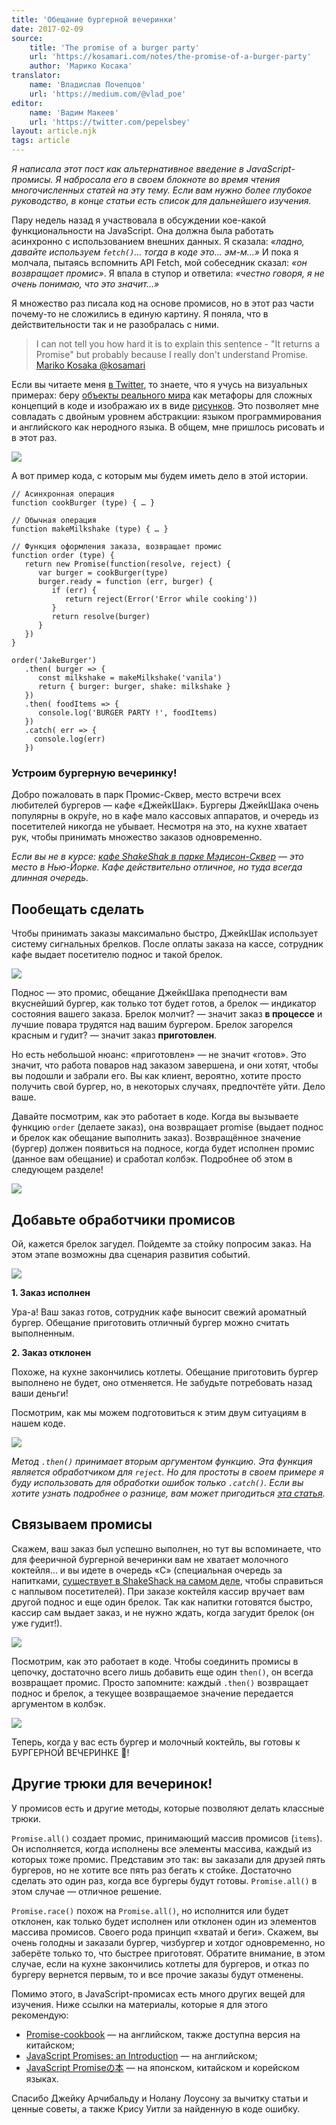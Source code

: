 ```yaml
---
title: 'Обещание бургерной вечеринки'
date: 2017-02-09
source:
    title: 'The promise of a burger party'
    url: 'https://kosamari.com/notes/the-promise-of-a-burger-party'
    author: 'Марико Косака'
translator:
    name: 'Владислав Почепцов'
    url: 'https://medium.com/@vlad_poe'
editor:
    name: 'Вадим Макеев'
    url: 'https://twitter.com/pepelsbey'
layout: article.njk
tags: article
---
```


_Я написала этот пост как альтернативное введение в JavaScript-промисы. Я набросала его в своем блокноте во время чтения многочисленных статей на эту тему. Если вам нужно более глубокое руководство, в конце статьи есть список для дальнейшего изучения._

Пару недель назад я участвовала в обсуждении кое-какой функциональности на JavaScript. Она должна была работать асинхронно с использованием внешних данных. Я сказала: _«ладно, давайте используем `fetch()`… тогда в коде это… эм-м…»_ И пока я молчала, пытаясь вспомнить API Fetch, мой собеседник сказал: _«он возвращает промис»_. Я впала в ступор и ответила: _«честно говоря, я не очень понимаю, что это значит…»_

Я множество раз писала код на основе промисов, но в этот раз части почему-то не сложились в единую картину. Я поняла, что в действительности так и не разобралась с ними.

> I can not tell you how hard it is to explain this sentence - "It returns a Promise"
> but probably because I really don't understand Promise.
> [Mariko Kosaka @kosamari](https://twitter.com/kosamari/status/819972802220589056)

Если вы читаете меня [в Twitter](https://twitter.com/kosamari), то знаете, что я учусь на визуальных примерах: беру [объекты реального мира](https://twitter.com/kosamari/status/807303762188574720) как метафоры для сложных концепций в коде и изображаю их в виде [рисунков](https://twitter.com/kosamari/status/806941856777011200). Это позволяет мне совладать с двойным уровнем абстракции: языком программирования и английского как неродного языка. В общем, мне пришлось рисовать и в этот раз.

![](images/1.png)

А вот пример кода, с которым мы будем иметь дело в этой истории.

    // Асинхронная операция
    function cookBurger (type) { … }

    // Обычная операция
    function makeMilkshake (type) { … }

    // Функция оформления заказа, возвращает промис
    function order (type) {
       return new Promise(function(resolve, reject) {
          var burger = cookBurger(type)
          burger.ready = function (err, burger) {
             if (err) {
                return reject(Error('Error while cooking'))
             }
             return resolve(burger)
          }
       })
    }

    order('JakeBurger')
       .then( burger => {
          const milkshake = makeMilkshake('vanila')
          return { burger: burger, shake: milkshake }
       })
       .then( foodItems => {
          console.log('BURGER PARTY !', foodItems)
       })
       .catch( err => {
         console.log(err)
       })

### Устроим бургерную вечеринку!

Добро пожаловать в парк Промис-Сквер, место встречи всех любителей бургеров — кафе «ДжейкШак». Бургеры ДжейкШака очень популярны в окру́ге, но в кафе мало кассовых аппаратов, и очередь из посетителей никогда не убывает. Несмотря на это, на кухне хватает рук, чтобы принимать множество заказов одновременно.

_Если вы не в курсе: [кафе ShakeShak в парке Мэдисон-Сквер](http://www.foodsmackdown.com/2011/08/shake-shack-new-york-madison-square-park/) — это место в Нью-Йорке. Кафе действительно отличное, но туда всегда длинная очередь._

## Пообещать сделать

Чтобы принимать заказы максимально быстро, ДжейкШак использует систему сигнальных брелков. После оплаты заказа на кассе, сотрудник кафе выдает посетителю поднос и такой брелок.

![](images/2.png)

Поднос — это промис, обещание ДжейкШака преподнести вам вкуснейший бургер, как только тот будет готов, а брелок — индикатор состояния вашего заказа. Брелок молчит? — значит заказ **в процессе** и лучшие повара трудятся над вашим бургером. Брелок загорелся красным и гудит? — значит заказ **приготовлен**.

Но есть небольшой нюанс: «приготовлен» — не значит «готов». Это значит, что работа поваров над заказом завершена, и они хотят, чтобы вы подошли и забрали его. Вы как клиент, вероятно, хотите просто получить свой бургер, но, в некоторых случаях, предпочтёте уйти. Дело ваше.

Давайте посмотрим, как это работает в коде. Когда вы вызываете функцию `order` (делаете заказ), она возвращает promise (выдает поднос и брелок как обещание выполнить заказ). Возвращённое значение (бургер) должен появиться на подносе, когда будет исполнен промис (данное вам обещание) и сработал колбэк. Подробнее об этом в следующем разделе!

![](images/3.png)

## Добавьте обработчики промисов

Ой, кажется брелок загудел. Пойдемте за стойку попросим заказ. На этом этапе возможны два сценария развития событий.

![](images/4.png)

**1. Заказ исполнен**

Ура-а! Ваш заказ готов, сотрудник кафе выносит свежий ароматный бургер. Обещание приготовить отличный бургер можно считать выполненным.

**2. Заказ отклонен**

Похоже, на кухне закончились котлеты. Обещание приготовить бургер выполнено не будет, оно отменяется. Не забудьте потребовать назад ваши деньги!

Посмотрим, как мы можем подготовиться к этим двум ситуациям в нашем коде.

![](images/5.png)

_Метод `.then()` принимает вторым аргументом функцию. Эта функция является обработчиком для `reject`. Но для простоты в своем примере я буду использовать для обработки ошибок только `.catch()`. Если вы хотите узнать подробнее о разнице, вам может пригодиться [эта статья](https://developers.google.com/web/fundamentals/getting-started/primers/promises#error_handling)._

## Связываем промисы

Скажем, ваш заказ был успешно выполнен, но тут вы вспоминаете, что для фееричной бургерной вечеринки вам не хватает молочного коктейля… и вы идете в очередь «С» (специальная очередь за напитками, [существует в ShakeShack на самом деле](http://midtownlunch.com/2010/08/02/midtown-times-square-shake-shack-finally-add-a-c-line/), чтобы справиться с наплывом посетителей). При заказе коктейля кассир вручает вам другой поднос и еще один брелок. Так как напитки готовятся быстро, кассир сам выдает заказ, и не нужно ждать, когда загудит брелок (он уже гудит!).

![](images/6.png)

Посмотрим, как это работает в коде. Чтобы соединить промисы в цепочку, достаточно всего лишь добавить еще один `then()`, он всегда возвращает промис. Просто запомните: каждый `.then()` возвращает поднос и брелок, а текущее возвращаемое значение передается аргументом в колбэк.

![](images/7.png)

Теперь, когда у вас есть бургер и молочный коктейль, вы готовы к БУРГЕРНОЙ ВЕЧЕРИНКЕ 🎉!

## Другие трюки для вечеринок!

У промисов есть и другие методы, которые позволяют делать классные трюки.

`Promise.all()` создает промис, принимающий массив промисов (`items`). Он исполняется, когда исполнены все элементы массива, каждый из которых тоже промис. Представим это так: вы заказали для друзей пять бургеров, но не хотите все пять раз бегать к стойке. Достаточно сделать это один раз, когда все бургеры будут готовы. `Promise.all()` в этом случае — отличное решение.

`Promise.race()` похож на `Promise.all()`, но исполнится или будет отклонен, как только будет исполнен или отклонен один из элементов массива промисов. Своего рода принцип «хватай и беги». Скажем, вы очень голодны и заказали бургер, чизбургер и хотдог одновременно, но заберёте только то, что быстрее приготовят. Обратите внимание, в этом случае, если на кухне закончились котлеты для бургеров, и отказ по бургеру вернется первым, то и все прочие заказы будут отменены.

Помимо этого, в JavaScript-промисах есть много других вещей для изучения. Ниже ссылки на материалы, которые я для этого рекомендую:

- [Promise-cookbook](https://github.com/mattdesl/promise-cookbook/blob/master/README.md) — на английском, также доступна версия на китайском;
- [JavaScript Promises: an Introduction](https://developers.google.com/web/fundamentals/getting-started/primers/promises) — на английском;
- [JavaScript Promiseの本](http://azu.github.io/promises-book/) — на японском, китайском и корейском языках.

Спасибо Джейку Арчибальду и Нолану Лоусону за вычитку статьи и ценные советы, а также Крису Уитли за найденную в коде ошибку.
